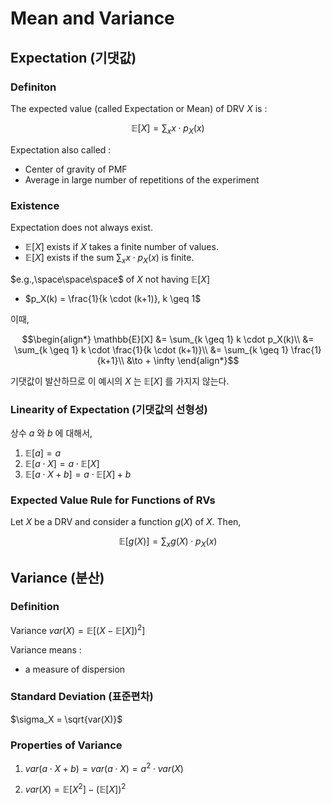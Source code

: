 # Mean and Variance

## Expectation (기댓값)

### Definiton

The expected value (called Expectation or Mean) of DRV $X$ is :

$$\mathbb{E}[X] = \sum_x x \cdot p_X(x)$$

Expectation also called :
- Center of gravity of PMF
- Average in large number of repetitions of the experiment

### Existence

Expectation does not always exist.

- $\mathbb{E}[X]$ exists if $X$ takes a finite number of values.
- $\mathbb{E}[X]$ exists if the sum $\sum_x x \cdot p_X(x)$ is finite.

$e.g.,\space\space\space$ of $X$ not having $\mathbb{E}[X]$

- $p_X(k) = \frac{1}{k \cdot (k+1)}, k \geq 1$

이때, 

$$\begin{align*} 
\mathbb{E}[X] &= \sum_{k \geq 1} k \cdot p_X(k)\\ 
&= \sum_{k \geq 1} k \cdot \frac{1}{k \cdot (k+1)}\\
&= \sum_{k \geq 1} \frac{1}{k+1}\\
&\to + \infty
\end{align*}$$

기댓값이 발산하므로 이 예시의 $X$ 는 $\mathbb{E}[X]$ 를 가지지 않는다.

### Linearity of Expectation (기댓값의 선형성)

상수 $a$ 와 $b$ 에 대해서,

1. $\mathbb{E}[a] = a$
2. $\mathbb{E}[a \cdot X] = a \cdot \mathbb{E}[X]$
3. $\mathbb{E}[a \cdot X + b] = a \cdot \mathbb{E}[X] + b$

### Expected Value Rule for Functions of RVs

Let $X$ be a DRV and consider a function $g(X)$ of $X$. Then,

$$\mathbb{E}[g(X)] = \sum_x g(X) \cdot p_X(x)$$

## Variance (분산)

### Definition

Variance $var(X) = \mathbb{E}[(X - \mathbb{E}[X])^2]$

Variance means :
- a measure of dispersion

### Standard Deviation (표준편차)

$\sigma_X = \sqrt{var(X)}$

### Properties of Variance

1. $var(a \cdot X + b) = var(a \cdot X) = a^2 \cdot var(X)$

2. $var(X) = \mathbb{E}[X^2] - (\mathbb{E}[X])^2$

